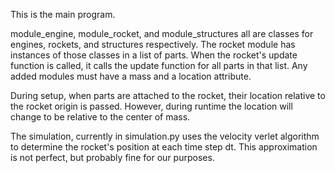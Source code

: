 This is the main program.

module_engine, module_rocket, and module_structures all are classes for engines, rockets, and structures respectively.
The rocket module has instances of those classes in a list of parts. When the rocket's update function is called, it calls the update function for all parts in that list.
Any added modules must have a mass and a location attribute.

During setup, when parts are attached to the rocket, their location relative to the rocket origin is passed. However, during runtime the location will change to be relative to the center of mass.

The simulation, currently in simulation.py uses the velocity verlet algorithm to determine the rocket's position at each time step dt. This approximation is not perfect, but probably fine for our purposes.
